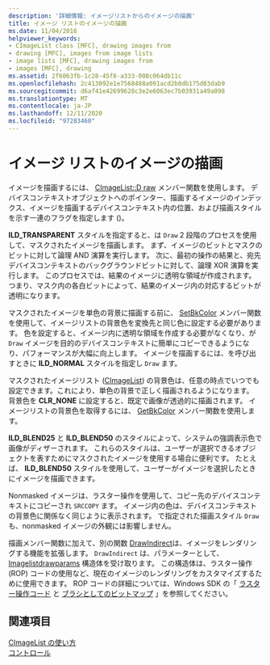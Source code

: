 ```yaml
---
description: '詳細情報: イメージリストからのイメージの描画'
title: イメージ リストのイメージの描画
ms.date: 11/04/2016
helpviewer_keywords:
- CImageList class [MFC], drawing images from
- drawing [MFC], images from image lists
- image lists [MFC], drawing images from
- images [MFC], drawing
ms.assetid: 2f6063fb-1c28-45f8-a333-008c064db11c
ms.openlocfilehash: 2c413092e1e7568488a091acd2b0db175d03dab9
ms.sourcegitcommit: d6af41e42699628c3e2e6063ec7b03931a49a098
ms.translationtype: MT
ms.contentlocale: ja-JP
ms.lasthandoff: 12/11/2020
ms.locfileid: "97283460"
---
```

# <a name="drawing-images-from-an-image-list"></a>イメージ リストのイメージの描画

イメージを描画するには、 [CImageList::D raw](reference/cimagelist-class.md#draw) メンバー関数を使用します。 デバイスコンテキストオブジェクトへのポインター、描画するイメージのインデックス、イメージを描画するデバイスコンテキスト内の位置、および描画スタイルを示す一連のフラグを指定します ()。

**ILD_TRANSPARENT** スタイルを指定すると、は `Draw` 2 段階のプロセスを使用して、マスクされたイメージを描画します。 まず、イメージのビットとマスクのビットに対して論理 AND 演算を実行します。 次に、最初の操作の結果と、宛先デバイスコンテキストのバックグラウンドビットに対して、論理 XOR 演算を実行します。 このプロセスでは、結果のイメージに透明な領域が作成されます。つまり、マスク内の各白ビットによって、結果のイメージ内の対応するビットが透明になります。

マスクされたイメージを単色の背景に描画する前に、 [SetBkColor](reference/cimagelist-class.md#setbkcolor) メンバー関数を使用して、イメージリストの背景色を変換先と同じ色に設定する必要があります。 色を設定すると、イメージ内に透明な領域を作成する必要がなくなり、が `Draw` イメージを目的のデバイスコンテキストに簡単にコピーできるようになり、パフォーマンスが大幅に向上します。 イメージを描画するには、を呼び出すときに **ILD_NORMAL** スタイルを指定し `Draw` ます。

マスクされたイメージリスト ([CImageList](reference/cimagelist-class.md)) の背景色は、任意の時点でいつでも設定できます。これにより、単色の背景で正しく描画されるようになります。 背景色を **CLR_NONE** に設定すると、既定で画像が透過的に描画されます。 イメージリストの背景色を取得するには、 [GetBkColor](reference/cimagelist-class.md#getbkcolor) メンバー関数を使用します。

**ILD_BLEND25** と **ILD_BLEND50** のスタイルによって、システムの強調表示色で画像がディザーされます。 これらのスタイルは、ユーザーが選択できるオブジェクトを表すためにマスクされたイメージを使用する場合に便利です。 たとえば、 **ILD_BLEND50** スタイルを使用して、ユーザーがイメージを選択したときにイメージを描画できます。

Nonmasked イメージは、ラスター操作を使用して、コピー先のデバイスコンテキストにコピーされ `SRCCOPY` ます。 イメージ内の色は、デバイスコンテキストの背景色に関係なく同じように表示されます。 で指定された描画スタイル `Draw` も、nonmasked イメージの外観には影響しません。

描画メンバー関数に加えて、別の関数 [DrawIndirect](reference/cimagelist-class.md#drawindirect)は、イメージをレンダリングする機能を拡張します。 `DrawIndirect` は、パラメーターとして、 [Imagelistdrawparams](/windows/win32/api/commctrl/ns-commctrl-imagelistdrawparams) 構造体を受け取ります。 この構造体は、ラスター操作 (ROP) コードの使用など、現在のイメージのレンダリングをカスタマイズするために使用できます。 ROP コードの詳細については、Windows SDK の「 [ラスター操作コード](/windows/win32/gdi/raster-operation-codes) と [ブラシとしてのビットマップ](/windows/win32/gdi/bitmaps-as-brushes) 」を参照してください。

## <a name="see-also"></a>関連項目

[CImageList の使い方](using-cimagelist.md)<br/>
[コントロール](controls-mfc.md)
